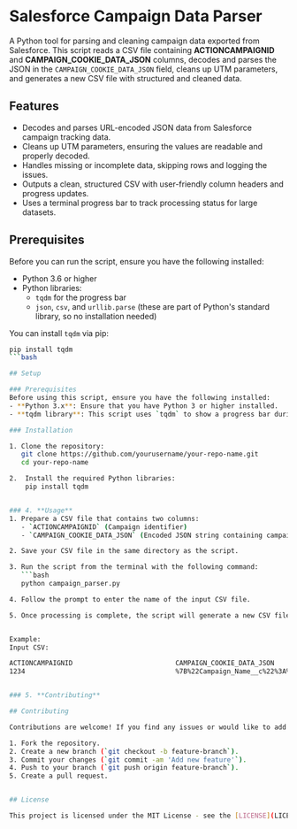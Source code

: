 # Salesforce Campaign Data Parser

A Python tool for parsing and cleaning campaign data exported from Salesforce. This script reads a CSV file containing **ACTIONCAMPAIGNID** and **CAMPAIGN_COOKIE_DATA_JSON** columns, decodes and parses the JSON in the `CAMPAIGN_COOKIE_DATA_JSON` field, cleans up UTM parameters, and generates a new CSV file with structured and cleaned data.

## Features

- Decodes and parses URL-encoded JSON data from Salesforce campaign tracking data.
- Cleans up UTM parameters, ensuring the values are readable and properly decoded.
- Handles missing or incomplete data, skipping rows and logging the issues.
- Outputs a clean, structured CSV with user-friendly column headers and progress updates.
- Uses a terminal progress bar to track processing status for large datasets.

## Prerequisites

Before you can run the script, ensure you have the following installed:

- Python 3.6 or higher
- Python libraries:
  - `tqdm` for the progress bar
  - `json`, `csv`, and `urllib.parse` (these are part of Python's standard library, so no installation needed)

You can install `tqdm` via pip:

```bash
pip install tqdm 
```bash

## Setup

### Prerequisites
Before using this script, ensure you have the following installed:
- **Python 3.x**: Ensure that you have Python 3 or higher installed.
- **tqdm library**: This script uses `tqdm` to show a progress bar during CSV processing. Install it using pip.

### Installation

1. Clone the repository:
   git clone https://github.com/yourusername/your-repo-name.git
   cd your-repo-name

2.  Install the required Python libraries:
    pip install tqdm


### 4. **Usage**
1. Prepare a CSV file that contains two columns:
   - `ACTIONCAMPAIGNID` (Campaign identifier)
   - `CAMPAIGN_COOKIE_DATA_JSON` (Encoded JSON string containing campaign and URL parameters)

2. Save your CSV file in the same directory as the script.

3. Run the script from the terminal with the following command:
   ```bash
   python campaign_parser.py

4. Follow the prompt to enter the name of the input CSV file.

5. Once processing is complete, the script will generate a new CSV file with the parsed data. The output will contain all the relevant fields like campaign name, visitor ID, URL tracking information, etc.


Example:
Input CSV:

ACTIONCAMPAIGNID	                      CAMPAIGN_COOKIE_DATA_JSON
1234	                                  %7B%22Campaign_Name__c%22%3A%22Campaign+1%22%2C%22Visitor_ID__c%22%3A%2212345%22%2C%22utm_medium%22%3A%22email%22%7D


### 5. **Contributing**

## Contributing

Contributions are welcome! If you find any issues or would like to add new features, feel free to fork this repository and submit a pull request.

1. Fork the repository.
2. Create a new branch (`git checkout -b feature-branch`).
3. Commit your changes (`git commit -am 'Add new feature'`).
4. Push to your branch (`git push origin feature-branch`).
5. Create a pull request.


## License

This project is licensed under the MIT License - see the [LICENSE](LICENSE) file for details.

